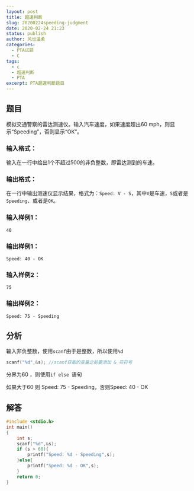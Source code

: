 ```yaml
---
layout: post
title: 超速判断
slug: 20200224speeding-judgment
date: 2020-02-24 21:23
status: publish
author: 风也温柔
categories: 
  - PTA试题
  - C
tags: 
  - c
  - 超速判断
  - PTA
excerpt: PTA超速判断题目
---
```


## 题目

模拟交通警察的雷达测速仪。输入汽车速度，如果速度超出60 mph，则显示“Speeding”，否则显示“OK”。

### 输入格式：

输入在一行中给出1个不超过500的非负整数，即雷达测到的车速。

### 输出格式：

在一行中输出测速仪显示结果，格式为：`Speed: V - S`，其中`V`是车速，`S`或者是`Speeding`、或者是`OK`。

### 输入样例1：

```in
40   
```

### 输出样例1：

```out
Speed: 40 - OK   
```

### 输入样例2：

```
75     
```

### 输出样例2：

```
Speed: 75 - Speeding
```

## 分析

输入非负整数，使用`scanf`由于是整数，所以使用`%d`

```c
scanf("%d",&s);	//scanf获取的变量之前要添加 & 符符号
```

分界为60 ，则使用`if else `语句

如果大于60 则 Speed: 75 - Speeding，否则Speed: 40 - OK   

## 解答

~~~c
#include <stdio.h>
int main()
{
    int s;
    scanf("%d",&s);
    if (s > 60){
        printf("Speed: %d - Speeding",s);
    }else{
        printf("Speed: %d - OK",s);
    }
    return 0;
}
~~~

